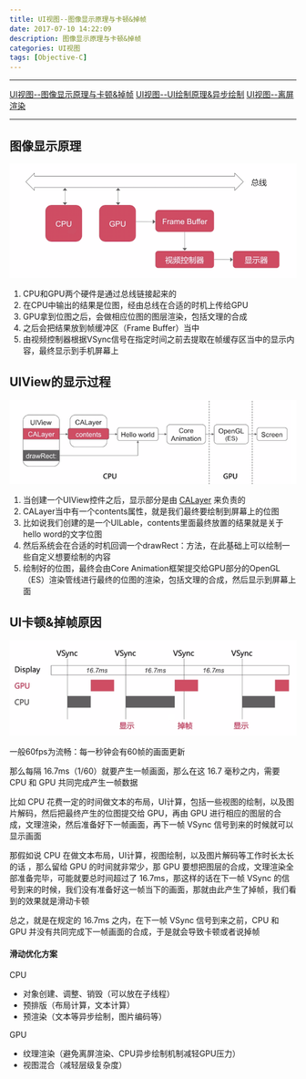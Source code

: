 ```yaml
---
title: UI视图--图像显示原理与卡顿&掉帧
date: 2017-07-10 14:22:09
description: 图像显示原理与卡顿&掉帧
categories: UI视图
tags: [Objective-C]
---
```


***
[UI视图--图像显示原理与卡顿&掉帧](http://localhost:4000/2018/04/05/UI%E8%A7%86%E5%9B%BE--%E5%9B%BE%E5%83%8F%E6%98%BE%E7%A4%BA%E5%8E%9F%E7%90%86%E4%B8%8E%E5%8D%A1%E9%A1%BF&%E6%8E%89%E5%B8%A7/)
[UI视图--UI绘制原理&异步绘制](http://localhost:4000/2018/04/13/UI%E8%A7%86%E5%9B%BE--UI%E7%BB%98%E5%88%B6%E5%8E%9F%E7%90%86&%E5%BC%82%E6%AD%A5%E7%BB%98%E5%88%B6/)
[UI视图--离屏渲染](http://localhost:4000/2018/04/16/UI%E8%A7%86%E5%9B%BE--%E7%A6%BB%E5%B1%8F%E6%B8%B2%E6%9F%93/)
***

## 图像显示原理

![](/img/图像显示原理.png)

1. CPU和GPU两个硬件是通过总线链接起来的
2. 在CPU中输出的结果是位图，经由总线在合适的时机上传给GPU
3. GPU拿到位图之后，会做相应位图的图层渲染，包括文理的合成
4. 之后会把结果放到帧缓冲区（Frame Buffer）当中
5. 由视频控制器根据VSync信号在指定时间之前去提取在帧缓存区当中的显示内容，最终显示到手机屏幕上


## UIView的显示过程

![](/img/UIView的显示过程.png)

1. 当创建一个UIView控件之后，显示部分是由 [CALayer](https://xiaopengmonsters.github.io/2016/12/18/CAlayer/) 来负责的
2. CALayer当中有一个contents属性，就是我们最终要绘制到屏幕上的位图
3. 比如说我们创建的是一个UILable，contents里面最终放置的结果就是关于hello word的文字位图
4. 然后系统会在合适的时机回调一个drawRect：方法，在此基础上可以绘制一些自定义想要绘制的内容
5. 绘制好的位图，最终会由Core Animation框架提交给GPU部分的OpenGL（ES）渲染管线进行最终的位图的渲染，包括文理的合成，然后显示到屏幕上面


## UI卡顿&掉帧原因

![](/img/UI卡顿&掉帧原因.png)


一般60fps为流畅：每一秒钟会有60帧的画面更新

那么每隔 16.7ms（1/60）就要产生一帧画面，那么在这 16.7 毫秒之内，需要 CPU 和 GPU 共同完成产生一帧数据

比如 CPU 花费一定的时间做文本的布局，UI计算，包括一些视图的绘制，以及图片解码，然后把最终产生的位图提交给 GPU，再由 GPU 进行相应的图层的合成，文理渲染，然后准备好下一帧画面，再下一帧 VSync 信号到来的时候就可以显示画面

那假如说 CPU 在做文本布局，UI计算，视图绘制，以及图片解码等工作时长太长的话 ，那么留给 GPU 的时间就非常少，那 GPU 要想把图层的合成，文理渲染全部准备完毕，可能就要总时间超过了 16.7ms，那这样的话在下一帧 VSync 的信号到来的时候，我们没有准备好这一帧当下的画面，那就由此产生了掉帧，我们看到的效果就是滑动卡顿

总之，就是在规定的 16.7ms 之内，在下一帧 VSync 信号到来之前，CPU 和 GPU 并没有共同完成下一帧画面的合成，于是就会导致卡顿或者说掉帧


#### 滑动优化方案

CPU

* 对象创建、调整、销毁（可以放在子线程）
* 预排版（布局计算，文本计算）
* 预渲染（文本等异步绘制，图片编码等）

GPU

* 纹理渲染（避免离屏渲染、CPU异步绘制机制减轻GPU压力）
* 视图混合（减轻层级复杂度）